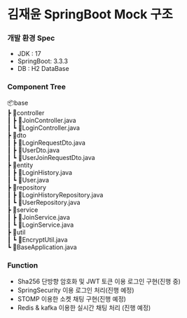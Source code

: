 # 김재윤 SpringBoot Mock 구조

### 개발 환경 Spec
<ul>
<li>JDK : 17</li>
<li>SpringBoot: 3.3.3</li>
<li>DB : H2 DataBase</li>
</ul>

### Component  Tree
📦base <br>
┣ 📂controller <br>
┃ ┣ 📜JoinController.java <br>
┃ ┗ 📜LoginController.java <br>
┣ 📂dto <br>
┃ ┣ 📜LoginRequestDto.java <br>
┃ ┣ 📜UserDto.java <br>
┃ ┗ 📜UserJoinRequestDto.java <br>
┣ 📂entity <br>
┃ ┣ 📜LoginHistory.java <br>
┃ ┗ 📜User.java <br>
┣ 📂repository <br>
┃ ┣ 📜LoginHistoryRepository.java <br>
┃ ┗ 📜UserRepository.java <br>
┣ 📂service <br>
┃ ┣ 📜JoinService.java <br>
┃ ┗ 📜LoginService.java <br>
┣ 📂util <br>
┃ ┗ 📜EncryptUtil.java <br>
┗ 📜BaseApplication.java <br>


### Function
<ul>
<li>Sha256 단방향 암호화 및 JWT 토큰 이용 로그인 구현(진행 중)</li>
<li>SpringSecurity 이용 로그인 처리(진행 예정)</li>
<li>STOMP 이용한 소켓 채팅 구현(진행 예정)</li>
<li>Redis & kafka 이용한 실시간 채팅 처리 (진행 예정)</li>
</ul>
